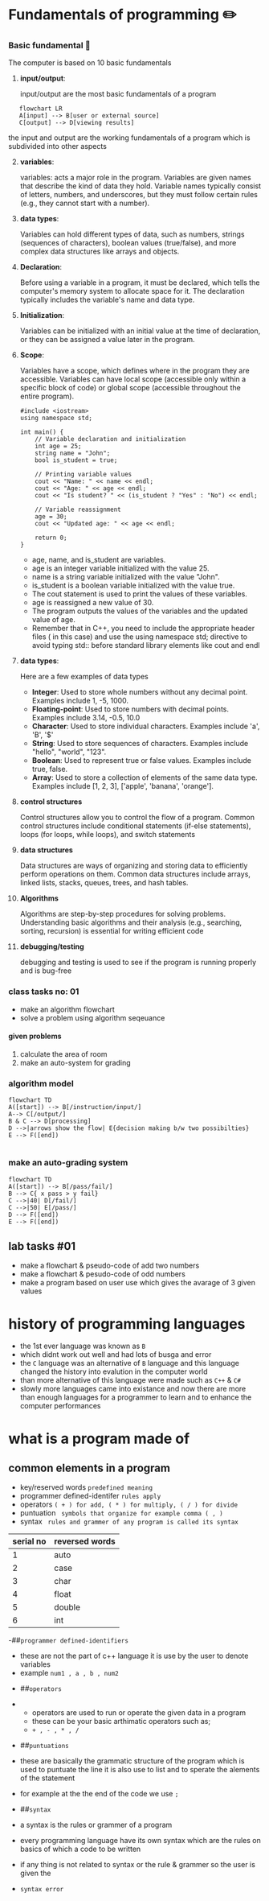 # Fundamentals of programming ✏️

### Basic fundamental 📣

The computer is based on 10 basic fundamentals
1. **input/output**:

   input/output are the most basic fundamentals of a program 
  ```mermaid
     flowchart LR
     A[input] --> B[user or external source]
     C[output] --> D[viewing results] 
  ```
   the input and output are the working fundamentals of a program which is subdivided into other aspects

2. **variables**:

   variables: acts a major role in the program.  Variables are given names that describe the kind of data they hold. Variable names typically consist of letters, numbers, and underscores, but they must follow certain rules (e.g., they cannot start with a number).

3. **data types**:

   Variables can hold different types of data, such as numbers, strings (sequences of characters), boolean values (true/false), and more complex data structures like arrays and objects.

4. **Declaration**:

   Before using a variable in a program, it must be declared, which tells the computer's memory system to allocate space for it. The declaration typically includes the variable's name and data type.

5. **Initialization**:

   Variables can be initialized with an initial value at the time of declaration, or they can be assigned a value later in the program.

6. **Scope**:

   Variables have a scope, which defines where in the program they are accessible. Variables can have local scope (accessible only within a specific block of code) or global scope (accessible throughout the entire program).
   ```
   #include <iostream>
   using namespace std;
   
   int main() {
       // Variable declaration and initialization
       int age = 25;
       string name = "John";
       bool is_student = true;
   
       // Printing variable values
       cout << "Name: " << name << endl;
       cout << "Age: " << age << endl;
       cout << "Is student? " << (is_student ? "Yes" : "No") << endl;
   
       // Variable reassignment
       age = 30;
       cout << "Updated age: " << age << endl;
   
       return 0;
   }
   ```
    * age, name, and is_student are variables.
    * age is an integer variable initialized with the value 25.
    * name is a string variable initialized with the value "John".
    * is_student is a boolean variable initialized with the value true.
    * The cout statement is used to print the values of these variables.
    * age is reassigned a new value of 30.
    * The program outputs the values of the variables and the updated value of age.
    * Remember that in C++, you need to include the appropriate header files (<iostream> in this case) and use the using namespace std; directive to avoid typing std:: before standard library elements like cout and endl


7. **data types**:

   Here are a few examples of data types
   * **Integer**: Used to store whole numbers without any decimal point. Examples include 1, -5, 1000.
   * **Floating-point**: Used to store numbers with decimal points. Examples include 3.14, -0.5, 10.0
   * **Character**: Used to store individual characters. Examples include 'a', 'B', '$'
   * **String**: Used to store sequences of characters. Examples include "hello", "world", "123".
   * **Boolean**: Used to represent true or false values. Examples include true, false.
   * **Array**: Used to store a collection of elements of the same data type. Examples include [1, 2, 3], ['apple', 'banana', 'orange'].

8. **control structures**

   Control structures allow you to control the flow of a program. Common control structures include conditional statements (if-else statements), loops (for loops, while loops), and switch statements

9. **data structures**

    Data structures are ways of organizing and storing data to efficiently perform operations on them. Common data structures include arrays, linked lists, stacks, queues, trees, and hash tables.

10. **Algorithms**

    Algorithms are step-by-step procedures for solving problems. Understanding basic algorithms and their analysis (e.g., searching, sorting, recursion) is essential for writing efficient code

11. **debugging/testing**

    debugging and testing is used to see if the program is running properly and is bug-free

### class tasks no: 01
* make an algorithm flowchart
* solve a problem using algorithm seqeuance
#### given problems 
1. calculate the area of room
2. make an auto-system for grading
### algorithm model 
```mermaid
flowchart TD
A([start]) --> B[/instruction/input/]
A--> C[/output/]
B & C --> D[processing]
D -->|arrows show the flow| E{decision making b/w two possibilties}
E --> F([end]) 
 
```
### make an auto-grading system 
```mermaid
flowchart TD
A([start]) --> B[/pass/fail/]
B --> C{ x pass > y fail}
C -->|40| D[/fail/]
C -->|50| E[/pass/]
D --> F([end])
E --> F([end])
```
## lab tasks #01
* make a flowchart & pseudo-code of add two numbers
* make a flowchart & pesudo-code of odd numbers
* make a program based on user use which gives the avarage of 3 given values

 # history of programming languages 
 * the 1st ever language was known as `B`
 * which didnt work out well and had lots of busga and error
 * the `C` language was an alternative of `B` language and this language changed the history into evalution in the computer world
 * than more alternative of this language were made such as `C++` & `C#`
 * slowly more languages came into existance and now there are more than enough languages for a programmer to learn and to enhance the computer performances

   
# what is a program made of 
## common elements in a program 
- key/reserved words `predefined meaning`
- programmer defined-identifer `rules apply`
- operators `( + ) for add, ( * ) for multiply, ( / ) for divide`
- puntuation ` symbols that organize for example comma ( , )`
- syntax ` rules and grammer of any program is called its syntax`

|serial no|reversed words|
|---------|--------------|
|1|auto|
|2|case|
|3|char|
|4|float|
|5|double|
|6|int|

-##`programmer defined-identifiers`
* these are not the part of c++ language it is use by the user to denote  variables
* example `num1 , a , b , num2`

- ##`operators`
- * operators are used to run or operate the given data in a program
  * these can be your basic arthimatic operators such as;
  * `+ , - , * , / `
 
- ##`puntuations`
- these are basically the grammatic structure of the program which is used to puntuate the line it is also use to list and to sperate the alements of the statement
- for example at the the end of the code we use ` ; `

- ##`syntax`
- a syntax is the rules or grammer of a program
- every programming language have its own syntax which are the rules on basics of which a code to be written
- if any thing is not related to syntax or the rule & grammer so the user is given the
- `syntax error`

